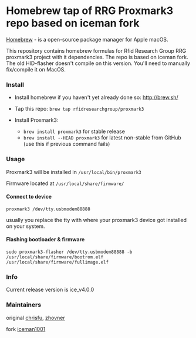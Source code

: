 Homebrew tap of RRG Proxmark3 repo based on iceman fork
=======================================================

[Homebrew](http://brew.sh) - is a open-source package manager for Apple macOS.

This repository contains homebrew formulas for Rfid Research Group RRG proxmark3 project with it dependencies.
The repo is based on iceman fork.
The old HID-flasher doesn't compile on this version. You'll need to manually fix/compile it on MacOS.

### Install

- Install homebrew if you haven't yet already done so: http://brew.sh/

- Tap this repo: `brew tap rfidresearchgroup/proxmark3`

- Install Proxmark3:
  - `brew install proxmark3` for stable release 
  - `brew install --HEAD proxmark3` for latest non-stable from GitHub (use this if previous command fails)

	 
### Usage

Proxmark3 will be installed in `/usr/local/bin/proxmark3`  

Firmware located at `/usr/local/share/firmware/`  


#### Connect to device
`proxmark3 /dev/tty.usbmodem88888` 

usually you replace the tty with where your proxmark3 device got installed on your system.


#### Flashing bootloader & firmware  
`sudo proxmark3-flasher /dev/tty.usbmodem88888 -b /usr/local/share/firmware/bootrom.elf /usr/local/share/firmware/fullimage.elf`  
 
	
### Info

Current release version is ice_v4.0.0


### Maintainers

original [chrisfu](https://github.com/chrisfu/homebrew-tap), [zhovner](https://github.com/zhovner)

fork [iceman1001](https://github.com/RfidResearchGroup/homebrew-proxmark3)
